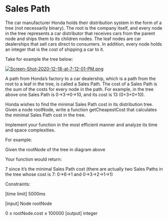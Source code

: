 # Sales Path

The car manufacturer Honda holds their distribution system in the form of a tree (not necessarily binary). The root is the company itself, and every node in the tree represents a car distributor that receives cars from the parent node and ships them to its children nodes. The leaf nodes are car dealerships that sell cars direct to consumers. In addition, every node holds an integer that is the cost of shipping a car to it.

Take for example the tree below:

[![Screen-Shot-2020-12-18-at-7-12-01-PM.png](https://i.postimg.cc/h479nJgK/Screen-Shot-2020-12-18-at-7-12-01-PM.png)](https://postimg.cc/w3gtcj7r)

A path from Honda’s factory to a car dealership, which is a path from the root to a leaf in the tree, is called a Sales Path. The cost of a Sales Path is the sum of the costs for every node in the path. For example, in the tree above one Sales Path is 0→3→0→10, and its cost is 13 (0+3+0+10).

Honda wishes to find the minimal Sales Path cost in its distribution tree. Given a node rootNode, write a function getCheapestCost that calculates the minimal Sales Path cost in the tree.

Implement your function in the most efficient manner and analyze its time and space complexities.

For example:

Given the rootNode of the tree in diagram above

Your function would return:

7 since it’s the minimal Sales Path cost (there are actually two Sales Paths in the tree whose cost is 7: 0→6→1 and 0→3→2→1→1)

Constraints:

[time limit] 5000ms

[input] Node rootNode

0 ≤ rootNode.cost ≤ 100000
[output] integer
